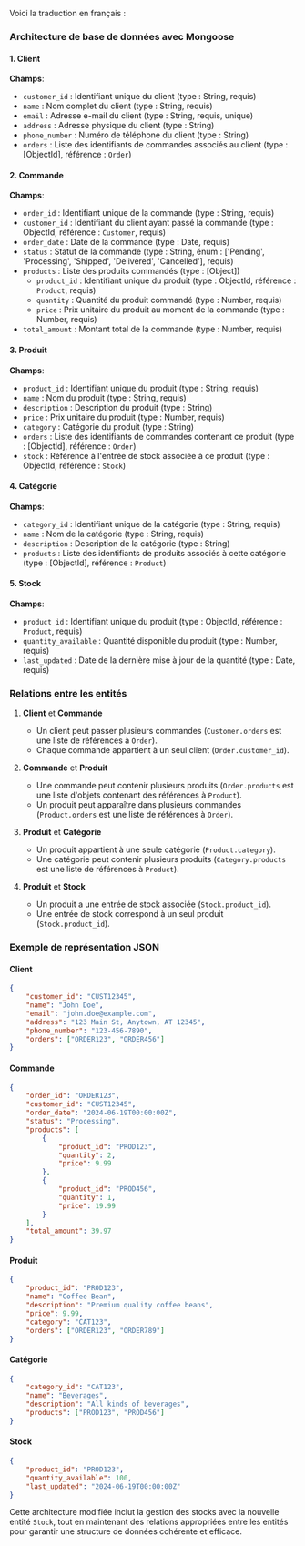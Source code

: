 Voici la traduction en français :

### Architecture de base de données avec Mongoose

#### 1. **Client**

**Champs**:

-   `customer_id` : Identifiant unique du client (type : String, requis)
-   `name` : Nom complet du client (type : String, requis)
-   `email` : Adresse e-mail du client (type : String, requis, unique)
-   `address` : Adresse physique du client (type : String)
-   `phone_number` : Numéro de téléphone du client (type : String)
-   `orders` : Liste des identifiants de commandes associés au client (type : [ObjectId], référence : `Order`)

#### 2. **Commande**

**Champs**:

-   `order_id` : Identifiant unique de la commande (type : String, requis)
-   `customer_id` : Identifiant du client ayant passé la commande (type : ObjectId, référence : `Customer`, requis)
-   `order_date` : Date de la commande (type : Date, requis)
-   `status` : Statut de la commande (type : String, énum : ['Pending', 'Processing', 'Shipped', 'Delivered', 'Cancelled'], requis)
-   `products` : Liste des produits commandés (type : [Object])
    -   `product_id` : Identifiant unique du produit (type : ObjectId, référence : `Product`, requis)
    -   `quantity` : Quantité du produit commandé (type : Number, requis)
    -   `price` : Prix unitaire du produit au moment de la commande (type : Number, requis)
-   `total_amount` : Montant total de la commande (type : Number, requis)

#### 3. **Produit**

**Champs**:

-   `product_id` : Identifiant unique du produit (type : String, requis)
-   `name` : Nom du produit (type : String, requis)
-   `description` : Description du produit (type : String)
-   `price` : Prix unitaire du produit (type : Number, requis)
-   `category` : Catégorie du produit (type : String)
-   `orders` : Liste des identifiants de commandes contenant ce produit (type : [ObjectId], référence : `Order`)
-   `stock` : Référence à l'entrée de stock associée à ce produit (type : ObjectId, référence : `Stock`)

#### 4. **Catégorie**

**Champs**:

-   `category_id` : Identifiant unique de la catégorie (type : String, requis)
-   `name` : Nom de la catégorie (type : String, requis)
-   `description` : Description de la catégorie (type : String)
-   `products` : Liste des identifiants de produits associés à cette catégorie (type : [ObjectId], référence : `Product`)

#### 5. **Stock**

**Champs**:

-   `product_id` : Identifiant unique du produit (type : ObjectId, référence : `Product`, requis)
-   `quantity_available` : Quantité disponible du produit (type : Number, requis)
-   `last_updated` : Date de la dernière mise à jour de la quantité (type : Date, requis)

### Relations entre les entités

1. **Client** et **Commande**

    - Un client peut passer plusieurs commandes (`Customer.orders` est une liste de références à `Order`).
    - Chaque commande appartient à un seul client (`Order.customer_id`).

2. **Commande** et **Produit**

    - Une commande peut contenir plusieurs produits (`Order.products` est une liste d'objets contenant des références à `Product`).
    - Un produit peut apparaître dans plusieurs commandes (`Product.orders` est une liste de références à `Order`).

3. **Produit** et **Catégorie**

    - Un produit appartient à une seule catégorie (`Product.category`).
    - Une catégorie peut contenir plusieurs produits (`Category.products` est une liste de références à `Product`).

4. **Produit** et **Stock**

    - Un produit a une entrée de stock associée (`Stock.product_id`).
    - Une entrée de stock correspond à un seul produit (`Stock.product_id`).

### Exemple de représentation JSON

#### Client

```json
{
    "customer_id": "CUST12345",
    "name": "John Doe",
    "email": "john.doe@example.com",
    "address": "123 Main St, Anytown, AT 12345",
    "phone_number": "123-456-7890",
    "orders": ["ORDER123", "ORDER456"]
}
```

#### Commande

```json
{
    "order_id": "ORDER123",
    "customer_id": "CUST12345",
    "order_date": "2024-06-19T00:00:00Z",
    "status": "Processing",
    "products": [
        {
            "product_id": "PROD123",
            "quantity": 2,
            "price": 9.99
        },
        {
            "product_id": "PROD456",
            "quantity": 1,
            "price": 19.99
        }
    ],
    "total_amount": 39.97
}
```

#### Produit

```json
{
    "product_id": "PROD123",
    "name": "Coffee Bean",
    "description": "Premium quality coffee beans",
    "price": 9.99,
    "category": "CAT123",
    "orders": ["ORDER123", "ORDER789"]
}
```

#### Catégorie

```json
{
    "category_id": "CAT123",
    "name": "Beverages",
    "description": "All kinds of beverages",
    "products": ["PROD123", "PROD456"]
}
```

#### Stock

```json
{
    "product_id": "PROD123",
    "quantity_available": 100,
    "last_updated": "2024-06-19T00:00:00Z"
}
```

Cette architecture modifiée inclut la gestion des stocks avec la nouvelle entité `Stock`, tout en maintenant des relations appropriées entre les entités pour garantir une structure de données cohérente et efficace.
